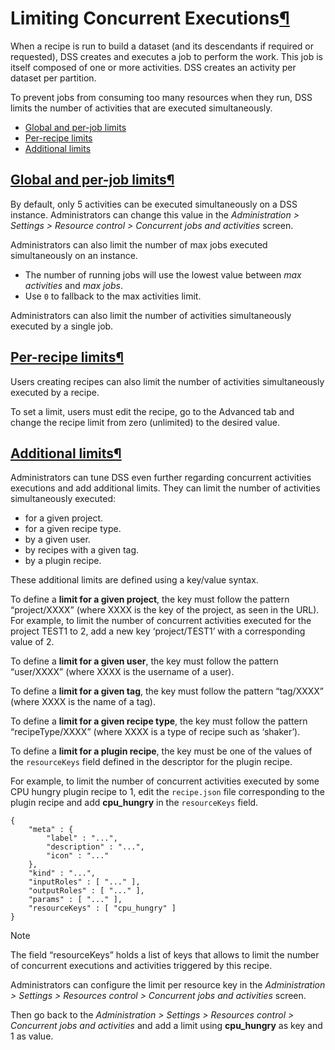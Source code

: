 Limiting Concurrent Executions[¶](#limiting-concurrent-executions "Permalink to this heading")
==============================================================================================


When a recipe is run to build a dataset (and its descendants if required or requested), DSS creates and executes a job to perform the work.
This job is itself composed of one or more activities. DSS creates an activity per dataset per partition.


To prevent jobs from consuming too many resources when they run, DSS limits the number of activities that are executed simultaneously.



* [Global and per\-job limits](#global-and-per-job-limits)
* [Per\-recipe limits](#per-recipe-limits)
* [Additional limits](#additional-limits)




[Global and per\-job limits](#id1)[¶](#global-and-per-job-limits "Permalink to this heading")
---------------------------------------------------------------------------------------------


By default, only 5 activities can be executed simultaneously on a DSS instance. Administrators can change this value in the *Administration \> Settings \> Resource control \> Concurrent jobs and activities* screen.


Administrators can also limit the number of max jobs executed simultaneously on an instance.


* The number of running jobs will use the lowest value between *max activities* and *max jobs*.
* Use `0` to fallback to the max activities limit.


Administrators can also limit the number of activities simultaneously executed by a single job.




[Per\-recipe limits](#id2)[¶](#per-recipe-limits "Permalink to this heading")
-----------------------------------------------------------------------------


Users creating recipes can also limit the number of activities simultaneously executed by a recipe.


To set a limit, users must edit the recipe, go to the Advanced tab and change the recipe limit from zero (unlimited) to the desired value.




[Additional limits](#id3)[¶](#additional-limits "Permalink to this heading")
----------------------------------------------------------------------------


Administrators can tune DSS even further regarding concurrent activities executions and add additional limits. They can limit the number of activities simultaneously executed:


* for a given project.
* for a given recipe type.
* by a given user.
* by recipes with a given tag.
* by a plugin recipe.


These additional limits are defined using a key/value syntax.


To define a **limit for a given project**, the key must follow the pattern “project/XXXX” (where XXXX is the key of the project, as seen in the URL). For example, to limit the number of concurrent activities executed for the project TEST1 to 2, add a new key ‘project/TEST1’ with a corresponding value of 2\.


To define a **limit for a given user**, the key must follow the pattern “user/XXXX” (where XXXX is the username of a user).


To define a **limit for a given tag**, the key must follow the pattern “tag/XXXX” (where XXXX is the name of a tag).


To define a **limit for a given recipe type**, the key must follow the pattern “recipeType/XXXX” (where XXXX is a type of recipe such as ‘shaker’).


To define a **limit for a plugin recipe**, the key must be one of the values of the `resourceKeys` field defined in the descriptor for the plugin recipe.


For example, to limit the number of concurrent activities executed by some CPU hungry plugin recipe to 1, edit the `recipe.json` file corresponding to the plugin recipe and add **cpu\_hungry** in the `resourceKeys` field.



```
{
    "meta" : {
        "label" : "...",
        "description" : "...",
        "icon" : "..."
    },
    "kind" : "...",
    "inputRoles" : [ "..." ],
    "outputRoles" : [ "..." ],
    "params" : [ "..." ],
    "resourceKeys" : [ "cpu_hungry" ]
}

```



Note


The field “resourceKeys” holds a list of keys that allows to limit the number
of concurrent executions and activities triggered by this recipe.


Administrators can configure the limit per resource key in the *Administration \> Settings \> Resources control \> Concurrent jobs and activities*
screen.



Then go back to the *Administration \> Settings \> Resources control \> Concurrent jobs and activities* and add a limit using **cpu\_hungry** as key and 1 as value.